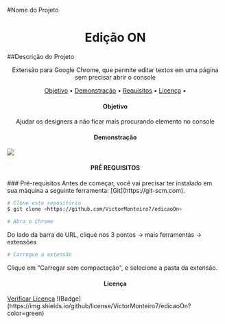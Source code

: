 #Nome do Projeto

<h1 align="center">Edição ON</h1>

##Descrição do Projeto

<p align="center">Extensão para Google Chrome, que permite editar textos em uma página sem precisar abrir o console</p>

<p align="center">
 <a href="#objetivo">Objetivo</a> •
 <a href="#demo">Demonstração</a> • 
 <a href="#requisitos">Requisitos</a> • 
 <a href="#licenca">Licença</a> • 
</p>

<h4 align="center" id="objetivo">
  Objetivo
</h4>
<p align="center">Ajudar os designers a não ficar mais procurando elemento no console</p>

<h4 align="center" id="demo">Demonstração</h4>
<img src="./gif/demo.gif">

<h4 align="center" id="requisitos">PRÉ REQUISITOS</h4>
### Pré-requisitos
Antes de começar, você vai precisar ter instalado em sua máquina a seguinte ferramenta:
[Git](https://git-scm.com).

```bash
# Clone este repositório
$ git clone <https://github.com/VictorMonteiro7/edicaoOn>
```

```bash
# Abra o Chrome
```

Do lado da barra de URL, clique nos 3 pontos -> mais ferramentas -> extensões

```bash
# Carregue a extensão
```

Clique em "Carregar sem compactação", e selecione a pasta da extensão.

<h4 align="center" id="licenca">Licença</h4>
<a href="./LICENSE.txt">Verificar Licença</a>
![Badge] (https://img.shields.io/github/license/VictorMonteiro7/edicaoOn?color=green)
